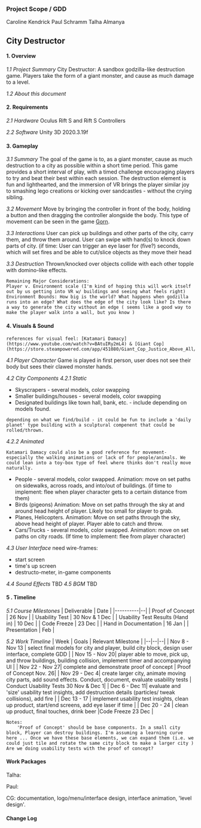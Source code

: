 ### Project Scope / GDD 
Caroline Kendrick
Paul Schramm 
Talha Almanya

## City Destructor 

#### 1. Overview
*1.1 Project Summary*
City Destructor: A sandbox godzilla-like destruction game. Players take the form of a giant monster, and cause as much damage to a level. 

*1.2 About this document*


#### 2. Requirements 
*2.1 Hardware*
Oculus Rift S and Rift S Controllers 

*2.2 Software*
Unity 3D 2020.3.19f

#### 3. Gameplay 
*3.1 Summary* 
The goal of the game is to, as a giant monster, cause as much destruction to a city as possible within a short time period. 
This game provides a short interval of play, with a timed challenge encouraging players to try and beat their best within each session. The destruction element is fun and lighthearted, and the immersion of VR brings the player similar joy to smashing lego creations or kicking over sandcastles - without the crying sibling. 

*3.2 Movement*
 Move by bringing the controller in front of the body, holding a button and then dragging the controller alongside the body. This type of movement can be seen in the game [Gorn](https://store.steampowered.com/app/578620/GORN/).

*3.3 Interactions*
User can pick up buildings and other parts of the city, carry them, and throw them around. User can swipe with hand(s) to knock down parts of city. 
(if time: User can trigger an eye laser for (five?) seconds, which will set fires and be able to cut/slice objects as they move their head

*3.3 Destruction* 
Thrown/knocked over objects collide with each other topple with domino-like effects.

    Remaining Major Considerations: 
    Player v. Environment scale (I'm kind of hoping this will work itself out by us getting into VR w/ buildings and seeing what feels right) 
    Environment Bounds: How big is the world? What happens when godzilla runs into an edge? What does the edge of the city look like? Is there a way to generate the city without an edge ( seems like a good way to make the player walk into a wall, but you know ) 
    
#### 4. Visuals & Sound 
    references for visual feel: [Katamari Damacy](https://www.youtube.com/watch?v=BAtuIRy2mL4) & [Giant Cop](https://store.steampowered.com/app/451080/Giant_Cop_Justice_Above_All/)

*4.1 Player Character*
Game is played in first person, user does not see their body but sees their clawed monster hands. 

*4.2 City Components* 
*4.2.1 Static*
- Skyscrapers - several models, color swapping
- Smaller buildings/houses - several models, color swapping
- Designated buildings like town hall, bank, etc. - include depending on models found.

`depending on what we find/build - it could be fun to include a 'daily planet' type building with a sculptural compenent that could be rolled/thrown.`

*4.2.2 Animated*

    Katamari Damacy could also be a good reference for movement- especially the walking animations or lack of for people/animals. We could lean into a toy-box type of feel where thinks don't really move naturally.

- People - several models, color swapped. Animation: move on set paths on sidewalks, across roads, and into/out of buildings. (if time to implement: flee when player character gets to a certain distance from them)
- Birds (pigeons) Animation: Move on set paths through the sky at and around head height of player. Likely too small for player to grab.
- Planes, Helicopters. Animation: Move on set paths through the sky, above head height of player. Player able to catch and throw. 
- Cars/Trucks - several models, color swapped. Animation: move on set paths on city roads. (If time to implement: flee from player character) 

*4.3 User Interface*
need wire-frames:
- start screen 
- time's up screen 
- destructo-meter, in-game components

*4.4 Sound Effects*
 TBD
*4.5 BGM*
TBD

#### 5 . Timeline 
*5.1 Course Milestones* 
| Deliverable | Date |
|----------|--|
| Proof of Concept | 26 Nov |
| Usability Test | 30 Nov & 1 Dec |
| Usability Test Results (Hand in)  | 10 Dec |
| Code Freeze | 23 Dec  |
| Hand in Documentation | 16 Jan |
| Presentation | Feb |

*5.2 Work Timeline*
| Week  | Goals | Relevant Milestone |
|--|--|--|
| Nov 8 - Nov 13 | select final models for city and player, build city block, design user interface, complete GDD |
| Nov 15 - Nov 20| player able to move, pick up, and throw buildings, building collision, implement timer and accompanying UI |
| Nov 22 - Nov 27| complete and demonstrate proof of concept | Proof of Concept Nov. 26|
| Nov 29 - Dec 4| create larger city, animate moving city parts, add sound effects. Conduct, document, evaluate usability tests | Conduct Usability Tests 30 Nov & Dec 1|
| Dec 6 - Dec 11| evaluate and 'size' usability test insights, add destruction details (particles/ tweak collisions), add fire |
| Dec 13 - 17 | implement usability test insights, clean up product, start/end screens, add eye laser if time  |
| Dec 20 - 24 | clean up product, final touches, drink beer |Code Freeze 23 Dec |

    Notes: 
    	'Proof of Concept' should be base components. In a small city block, Player can destroy buildings. I'm assuming a learning curve here ... Once we have these base elements, we can expand them (i.e. we could just tile and rotate the same city block to make a larger city ) Are we doing usability tests with the proof of concept? 

#### Work Packages 

Talha:

Paul: 

CG: documentation, logo/menu/interface design, interface animation, 'level design'.

#### Change Log 
